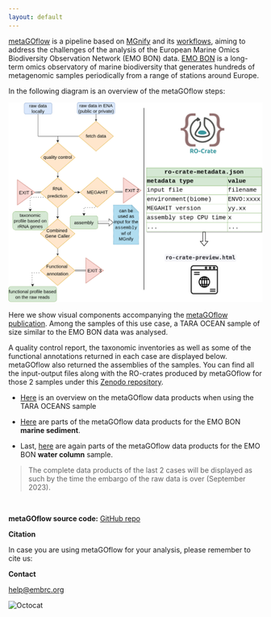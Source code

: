 ```yaml
---
layout: default
---
```


[metaGOflow](https://github.com/emo-bon/MetaGOflow) is a pipeline based on [MGnify](https://www.ebi.ac.uk/metagenomics/) and its [workflows](github.com/ebI-Metagenomics/pipeline-v5), 
aiming to address the challenges of the analysis of the European Marine Omics Biodiversity Observation Network (EMO BON) data. 
[EMO BON](https://www.embrc.eu/emo-bon) is a long-term omics observatory of marine biodiversity that generates hundreds of metagenomic samples periodically from a range of stations around Europe.


In the following diagram is an overview of the metaGOflow steps:

![wf](https://raw.githubusercontent.com/hariszaf/metaGOflow-use-case/gh-pages/assets/img/eosc-life-marine-gos-wf.png)


<!-- As long as our sequences seem good enough, we can investigate the taxonomic inventories returned, based on the SSU and the LSU rRNA genes.  -->

Here we show visual components accompanying the [metaGOflow publication](). 
Among the samples of this use case, a TARA OCEAN sample of size similar to the EMO BON data was analysed. 
<!-- We performed all steps of metaGOflow for a marine sediment (ERR) and a water column (ERR) sample.  -->
A quality control report, the taxonomic inventories as well as some of the functional annotations returned in each case are displayed below.
metaGOflow also returned the assemblies of the samples. 
You can find all the input-output files along with the RO-crates produced by metaGOflow for those 2 samples under this [Zenodo repository]().
<!-- remember to update when zenodo ready -->


* [Here](./tara_ocean.md) is an overview on the metaGOflow data products when using the TARA OCEANS sample


* [Here](./marine-sediment.html) are parts of the metaGOflow data products for the EMO BON **marine sediment**. 

* Last, [here](./water-column.html) are again parts of the metaGOflow data products for the EMO BON **water column** sample.

> The complete data products of the last 2 cases will be displayed as such by the time the embargo of the raw data is over (September 2023).

<br>


**metaGOflow source code:**
[GitHub repo](https://github.com/emo-bon/MetaGOflow)


**Citation**

In case you are using metaGOflow for your analysis, please remember to cite us: 


**Contact** 

[help@embrc.org](mailto:help@embrc.org)

![Octocat](https://github.githubassets.com/images/icons/emoji/octocat.png)


